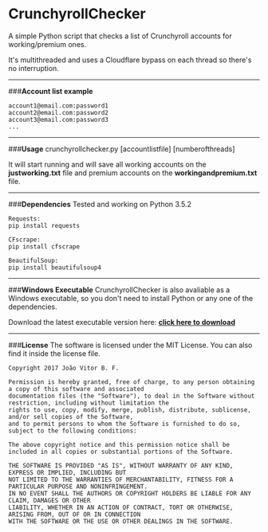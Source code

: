 # **CrunchyrollChecker**
A simple Python script that checks a list of Crunchyroll accounts for working/premium ones.

It's multithreaded and uses a Cloudflare bypass on each thread so there's no interruption.

---
###**Account list example**

	account1@email.com:password1
	account2@email.com:password2
	account3@email.com:password3
	...
	
---
###**Usage**
	crunchyrollchecker.py [accountlistfile] [numberofthreads]

It will start running and will save all working accounts on the **justworking.txt** file and premium accounts on the **workingandpremium.txt** file.

---
###**Dependencies**
	Tested and working on Python 3.5.2
	
	Requests:
	pip install requests
	
	CFscrape:
	pip install cfscrape
	
	BeautifulSoup:
	pip install beautifulsoup4

---
###**Windows Executable**
CrunchyrollChecker is also avaliable as a Windows executable, so you don't need to install Python or any one of the dependencies.

Download the latest executable version here: **[click here to download](https://github.com/joaovitorbf/crunchyrollchecker/releases)**

---
###**License**
The software is licensed under the MIT License.
You can also find it inside the license file.

    Copyright 2017 João Vitor B. F.

	Permission is hereby granted, free of charge, to any person obtaining a copy of this software and associated 
	documentation files (the "Software"), to deal in the Software without restriction, including without limitation the 
	rights to use, copy, modify, merge, publish, distribute, sublicense, and/or sell copies of the Software, 
	and to permit persons to whom the Software is furnished to do so, subject to the following conditions:
	
	The above copyright notice and this permission notice shall be included in all copies or substantial portions of the Software.
	
	THE SOFTWARE IS PROVIDED "AS IS", WITHOUT WARRANTY OF ANY KIND, EXPRESS OR IMPLIED, INCLUDING BUT 
	NOT LIMITED TO THE WARRANTIES OF MERCHANTABILITY, FITNESS FOR A PARTICULAR PURPOSE AND NONINFRINGEMENT. 
	IN NO EVENT SHALL THE AUTHORS OR COPYRIGHT HOLDERS BE LIABLE FOR ANY CLAIM, DAMAGES OR OTHER 
	LIABILITY, WHETHER IN AN ACTION OF CONTRACT, TORT OR OTHERWISE, ARISING FROM, OUT OF OR IN CONNECTION 
	WITH THE SOFTWARE OR THE USE OR OTHER DEALINGS IN THE SOFTWARE.
